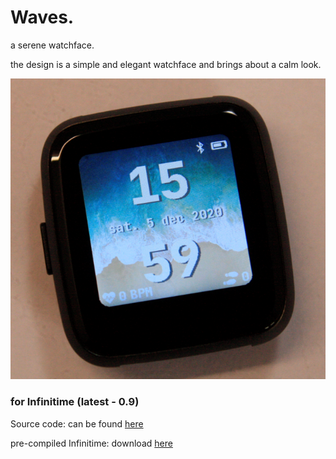 # Waves.
a serene watchface.

the design is a simple and elegant watchface and brings about a calm look.

![Waves](https://raw.githubusercontent.com/ZephyrLabs/Watchfaces/gh-pages/docs/Waves/Waves.png "Waves")

### for Infinitime (latest - 0.9)
Source code: can be found [here](https://raw.githubusercontent.com/ZephyrLabs/Watchfaces/gh-pages/docs/Waves/Waves.cpp)

pre-compiled Infinitime: download [here](https://github.com/ZephyrLabs/Watchfaces/raw/gh-pages/docs/Waves/pinetime-mcuboot-app-dfu%20(wave).zip)
